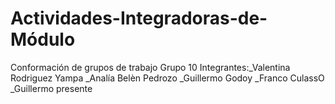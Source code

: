# Actividades-Integradoras-de-Módulo
Conformación de grupos de trabajo
Grupo 10
Integrantes:_Valentina Rodriguez Yampa
            _Analía Belèn Pedrozo
            _Guillermo Godoy
            _Franco CulassO
            _Guillermo presente
            

